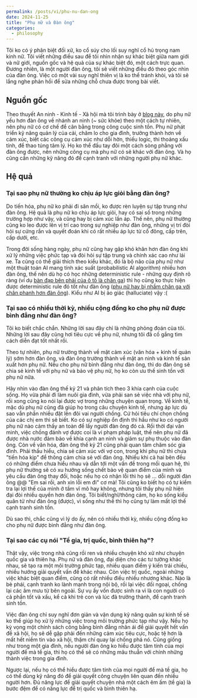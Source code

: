 ```yaml
---
permalink: /posts/vi/phu-nu-dan-ong
date: 2024-11-25
title: "Phụ nữ và Đàn ông"
categories:
  - philosophy
---
```


Tôi ko có ý phân biệt đối xử, ko cổ súy cho lối suy nghĩ cổ hủ trọng nam kinh nữ. Tôi viết những điều sau để tôi nhìn nhận sự khác biệt giữa nam giới và nữ giới, nguồn gốc và hệ quả của sự khác biệt đó, một cách trực quan. Đương nhiên, là một người đàn ông, tôi sẽ viết những điều đó theo góc nhìn của đàn ông. Việc có một vài suy nghĩ thiên vị là ko thể tránh khỏi, và tôi sẽ lắng nghe phản hồi để sửa những chỗ chưa được trong bài viết. 

## Nguồn gốc

Theo thuyết An ninh - Kinh tế - Xã hội mà tôi trình bày ở [blog này](https://dovanquyet.github.io/posts/vi/ba-tru-cot-cua-moi-to-chuc), do phụ nữ yếu hơn đàn ông về nhánh an ninh (~ sức khỏe) theo một cách tự nhiên, nên phụ nữ có cơ chế để cân bằng trong công cuộc sinh tồn. Phụ nữ phát triển kỹ năng quản lý của cải, chăm lo cho gia đình, trưởng thành hơn về cảm xúc, biết các công cụ cảm xúc như dỗi hờn, thiếu logic, thi thoảng xấu tính, để thao túng tâm lý. Họ ko thể đấu tay đôi một cách sòng phẳng với đàn ông được, nên những công cụ mà phụ nữ có sẽ khác với đàn ông. Và họ cũng cần những kỹ năng đó để cạnh tranh với những người phụ nữ khác.


## Hệ quả

### Tại sao phụ nữ thường ko chịu áp lực giỏi bằng đàn ông?

Do tiến hóa, phụ nữ ko phải đi săn mồi, ko được rèn luyện sự tập trung như đàn ông. Hệ quả là phụ nữ ko chịu áp lực giỏi, hay có sai số trong những trường hợp như vậy, và cũng hay bị cảm xúc lấn áp. Thế nên, phụ nữ thường cũng ko leo được lên vị trí cao trong sự nghiệp như đàn ông, những vị trí đòi hỏi sự cứng rắn và quyết đoán khi có rất nhiều áp lực từ cổ đông, cấp trên, cấp dưới, etc.

Trong đời sống hàng ngày, phụ nữ cũng hay gặp khó khăn hơn đàn ông khi xử lý những việc phức tạp và đòi hỏi sự tập trung và chính xác cao như lái xe.
Ta cũng có thể giải thích theo kiểu khác, đó là bộ não của phụ nữ như một thuật toán AI mang tính xác suất (probabilistic AI algorithm) nhiều hơn đàn ông, thế nên dù họ có học những deterministic rule - những quy định rõ ràng (ví dụ [bàn đạp bên phải của ô tô là chân ga](https://baonghean.vn/ly-do-ban-dap-chan-ga-tren-o-to-luon-duoc-thiet-ke-thap-hon-chan-phanh-10253311.html)) thì họ cũng ko thực hiện được deterministic rule đó tốt như đàn ông ([phụ nữ hay bị nhầm chân ga với chân phanh hơn đàn ông](https://www.latimes.com/business/la-xpm-2012-apr-13-la-fi-mo-bad-women-drivers-20120413-story.html)). Kiểu như AI bị ảo giác (halluciate) vậy :(

### Tại sao có nhiều thời kỳ, nhiều cộng đồng ko cho phụ nữ được bình đẳng như đàn ông?

Tôi ko biết chắc chắn. Những lời sau đây chỉ là những phỏng đoán của tôi. Những lời sau đây cũng hơi tiêu cực về phụ nữ, nhưng tôi đã cố gắng tìm cách diễn đạt tốt nhất rồi.

Theo tự nhiên, phụ nữ trưởng thành về mặt cảm xúc (văn hóa + kinh tế quản lý) sớm hơn đàn ông, và đàn ông trường thành về mặt an ninh và kinh tế sản xuất hơn phụ nữ. Nếu cho phụ nữ bình đẳng như đàn ông, thì do đàn ông sẽ chia sẻ kinh tế với phụ nữ và bảo vệ phụ nữ, họ ko còn ưu thế sinh tồn với phụ nữ nữa.

Hãy nhìn vào đàn ông thế kỷ 21 và phân tích theo 3 khía cạnh của cuộc sống. Họ vừa phải đi làm nuôi gia đình, vừa phải san sẻ việc nhà với phụ nữ, rồi xong cũng ko nói lại được vợ trong những chuyện quan trọng. Về kinh tế, mặc dù phụ nữ cũng đã giúp họ trong câu chuyện kinh tế, nhưng áp lực dù sao vẫn phần nhiều đặt lên đôi vai người chồng. Cứ hỏi tiêu chí chọn chồng của các chị em thì sẽ biết. Ko có sự nghiệp ổn định thì hầu như ko có người phụ nữ nào cảm thấy an toàn để lấy người đàn ông đó cả. Rồi thời đại văn minh, việc chồng đánh vợ được coi là vi phạm pháp luật, thế nên phụ nữ đã được nhà nước đảm bảo về khía cạnh an ninh và giảm sự phụ thuộc vào đàn ông. Còn về văn hóa, đàn ông thế kỷ 21 cũng phải quan tâm chăm sóc gia đình. Phải thấu hiểu, chia sẻ cảm xúc với vợ con, trong khi phụ nữ thì chưa "tiến hóa kịp" để thông cảm chia sẻ với đàn ông. Nhiều khi cả hai bên đều có những điểm chưa hiểu nhau và dẫn tới một vấn đề trong mối quan hệ, thì phụ nữ thường sẽ có xu hướng sống chết bảo vệ quan điểm của mình và yêu cầu đàn ông thay đổi, hoặc nếu họ có nhận lỗi thì họ sẽ ... dỗi người đàn ông @@ "Em sai rồi, anh xin lỗi em đi" cơ mà! Tôi cũng ko biết họ có tự kiểm tra lại lợi thế của mình ở tầm vĩ mô hay không, nhưng tôi thấy phụ nữ hiện đại đòi nhiều quyền hơn đàn ông. Tôi biết/nghĩ/thông cảm, họ ko sống kiểu quân tử như đàn ông (được), vì sống như thế thì họ cũng tự làm mất lợi thế cạnh tranh sinh tồn.

Dù sao thì, chắc cũng vì lý do ấy, nên có nhiều thời kỳ, nhiều cộng đồng ko cho phụ nữ được bình đẳng như đàn ông.

### Tại sao các cụ nói "Tề gia, trị quốc, bình thiên hạ"?

Thật vậy, việc trong nhà cũng rồi ren và nhiều chuyện khó xử như chuyện quốc gia và thiên hạ. Phụ nữ và đàn ông, đại diện cho các tư tưởng khác nhau, sẽ tạo ra một môi trường phức tạp, nhiều quan điểm ý kiến trái chiều, nhiều hướng giải quyết vấn đề khác nhau. Còn việc trị quốc, ngoài những việc khác biệt quan điểm, cũng có rất nhiều điều nhiều nhương khác. Nào là bè phái, cạnh tranh ko lành mạnh trong nội bộ, rồi lại việc đối ngoại, chống lại các âm mưu từ bên ngoài. Sự vụ ấy vốn được sinh ra vì là con người có cả phần tốt và xấu, kể cả khi trẻ con và lúc đã trưởng thành, để cạnh tranh sinh tồn.

Việc đàn ông chỉ suy nghĩ đơn giản và vận dụng kỹ năng quân sự kinh tế sẽ ko thể giúp họ xử lý những việc trong môi trường phức tạp như vậy. Nếu họ kỳ vọng một chính sách công bằng bình đẳng nhân ái để giải quyết hết vấn đề xã hội, họ sẽ dễ gặp phải đến những cảm xúc tiêu cực, hoặc tệ hơn là mất hết niềm tin vào xã hội, thậm chí quay lại chống phá nó. Cũng giống như trong một gia đình, nếu người đàn ông ko hiểu được tâm tính của mọi người để mà tề gia, thì họ có thể sẽ có những mâu thuẫn với chính những thành việc trong gia đình.

Ngược lại, nếu họ có thể hiểu được tâm tính của mọi người để mà tề gia, họ có thể dùng kỹ năng đó để giải quyết công chuyện liên quan đến nhiều người hơn. Đủ năng lực để giải quyết chuyện nhà một cách êm ấm (tề gia) là bước đệm để có năng lực để trị quốc và bình thiên hạ.